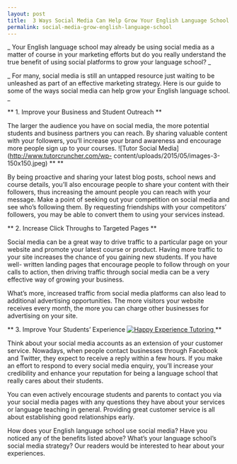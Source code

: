 ```yaml
---
layout: post
title:  3 Ways Social Media Can Help Grow Your English Language School
permalink: social-media-grow-english-language-school
---
```

_ Your English language school may already be using social media as a matter
of course in your marketing efforts but do you really understand the true
benefit of using social platforms to grow your language school? _

_ For many, social media is still an untapped resource just waiting to be
unleashed as part of an effective marketing strategy. Here is our guide to
some of the ways social media can help grow your English language school. _

** 1\. Improve your Business and Student Outreach **

The larger the audience you have on social media, the more potential students
and business partners you can reach. By sharing valuable content with your
followers, you’ll increase your brand awareness and encourage more people sign
up to your courses. ![Tutor Social Media](http://www.tutorcruncher.com/wp-
content/uploads/2015/05/images-3-150x150.jpeg) ** **

By being proactive and sharing your latest blog posts, school news and course
details, you’ll also encourage people to share your content with their
followers, thus increasing the amount people you can reach with your message.
Make a point of seeking out your competition on social media and see who’s
following them. By requesting friendships with your competitors’ followers,
you may be able to convert them to using your services instead.

** 2\. Increase Click Throughs to Targeted Pages **

Social media can be a great way to drive traffic to a particular page on your
website and promote your latest course or product. Having more traffic to your
site increases the chance of you gaining new students. If you have well-
written landing pages that encourage people to follow through on your calls to
action, then driving traffic through social media can be a very effective way
of growing your business.

What’s more, increased traffic from social media platforms can also lead to
additional advertising opportunities. The more visitors your website receives
every month, the more you can charge other businesses for advertising on your
site.

** 3\. Improve Your Students’ Experience [ ![Happy Experience Tutoring](http://www.tutorcruncher.com/wp-content/uploads/2014/10/smiley-heureux.jpg) ](http://www.tutorcruncher.com/wp-content/uploads/2014/10/smiley-heureux.jpg) **

Think about your social media accounts as an extension of your customer
service. Nowadays, when people contact businesses through Facebook and
Twitter, they expect to receive a reply within a few hours. If you make an
effort to respond to every social media enquiry, you’ll increase your
credibility and enhance your reputation for being a language school that
really cares about their students.

You can even actively encourage students and parents to contact you via your
social media pages with any questions they have about your services or
language teaching in general. Providing great customer service is all about
establishing good relationships early.

How does your English language school use social media? Have you noticed any
of the benefits listed above? What’s your language school’s social media
strategy? Our readers would be interested to hear about your experiences.
